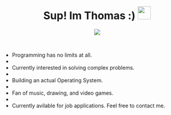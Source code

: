 <h1 align="center"><b>Sup! Im Thomas :) </b><img src="https://media.giphy.com/media/hvRJCLFzcasrR4ia7z/giphy.gif" width="35"></h1>

<p align="center">
    <a href="https://github.com/DenverCoder1/readme-typing-svg"><img src="https://readme-typing-svg.herokuapp.com?font=Time+New+Roman&color=cyane&size=25&center=true&vCenter=true&width=600&height=100&lines=Heya!+My+name+is+Thomas+:);Self-taught;In+C/Python/Asm+Low-Level;Kernel+Developer,;Economics+Math+Science+Student.;Loves+solving+complex+problems,;Active+Learner/Researcher,;Love+to+learn+new+stuffs..<3"></a>
</p>

<br>

- Programming has no limits at all.
- 
- Currently interested in solving complex problems.
- 
- Building an actual Operating System.
- 
- Fan of music, drawing, and video games.
- 
- Currently avilable for job applications. Feel free to contact me.
</br>

<!---
TDDev04/TDDev04 is a ✨ special ✨ repository because its `README.md` (this file) appears on your GitHub profile.
You can click the Preview link to take a look at your changes.
--->
